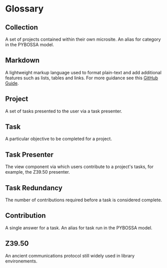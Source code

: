 # Glossary

## Collection
A set of projects contained within their own microsite. An alias for category
in the PYBOSSA model.

## Markdown
A lightweight markup language used to format plain-text and add additional
features such as lists, tables and links. For more guidance see this
[GitHub Guide](https://guides.github.com/features/mastering-markdown/).

## Project
A set of tasks presented to the user via a task presenter.

## Task
A particular objective to be completed for a project.

## Task Presenter
The view component via which users contribute to a project's tasks, for
example, the Z39.50 presenter.

## Task Redundancy
The number of contributions required before a task is considered complete.

## Contribution
A single answer for a task. An alias for task run in the PYBOSSA model.

## Z39.50
An ancient communications protocol still widely used in library environements.
